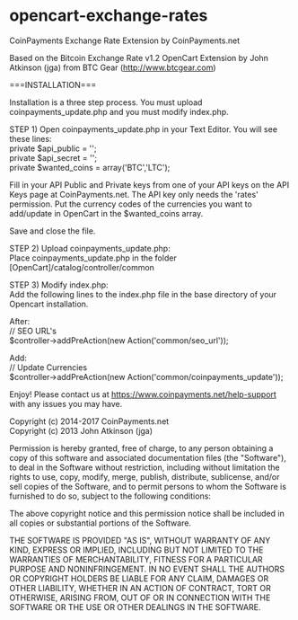 opencart-exchange-rates
=======================

CoinPayments Exchange Rate Extension by CoinPayments.net

Based on the Bitcoin Exchange Rate v1.2 OpenCart Extension by John Atkinson (jga) from BTC Gear (http://www.btcgear.com)

===INSTALLATION===

Installation is a three step process.  You must upload coinpayments_update.php and you must modify index.php.

STEP 1) Open coinpayments_update.php in your Text Editor. You will see these lines:<br />
	private $api_public = '';<br />
	private $api_secret = '';<br />
	private $wanted_coins = array('BTC','LTC');<br />

Fill in your API Public and Private keys from one of your API keys on the API Keys page at CoinPayments.net. The API key only needs the 'rates' permission.
Put the currency codes of the currencies you want to add/update in OpenCart in the $wanted_coins array.

Save and close the file.
  
STEP 2) Upload coinpayments_update.php:<br />
Place coinpayments_update.php in the folder [OpenCart]/catalog/controller/common

STEP 3) Modify index.php:<br />
Add the following lines to the index.php file in the base directory of your Opencart installation.

After:<br />
// SEO URL's<br />
$controller->addPreAction(new Action('common/seo_url'));

Add:<br />
// Update Currencies<br />
$controller->addPreAction(new Action('common/coinpayments_update'));

Enjoy!  Please contact us at https://www.coinpayments.net/help-support with any issues you may have.

Copyright (c) 2014-2017 CoinPayments.net<br />
Copyright (c) 2013 John Atkinson (jga)

Permission is hereby granted, free of charge, to any person obtaining a copy of this software and associated documentation files (the "Software"), to deal in the Software without restriction, including without limitation the rights to use, copy, modify, merge, publish, distribute, sublicense, and/or sell copies of the Software, and to permit persons to whom the Software is furnished to do so, subject to the following conditions:

The above copyright notice and this permission notice shall be included in all copies or substantial portions of the Software.

THE SOFTWARE IS PROVIDED "AS IS", WITHOUT WARRANTY OF ANY KIND, EXPRESS OR IMPLIED, INCLUDING BUT NOT LIMITED TO THE WARRANTIES OF MERCHANTABILITY, FITNESS FOR A PARTICULAR PURPOSE AND NONINFRINGEMENT. IN NO EVENT SHALL THE AUTHORS OR COPYRIGHT HOLDERS BE LIABLE FOR ANY CLAIM, DAMAGES OR OTHER LIABILITY, WHETHER IN AN ACTION OF CONTRACT, TORT OR OTHERWISE, ARISING FROM, OUT OF OR IN CONNECTION WITH THE SOFTWARE OR THE USE OR OTHER DEALINGS IN THE SOFTWARE.
